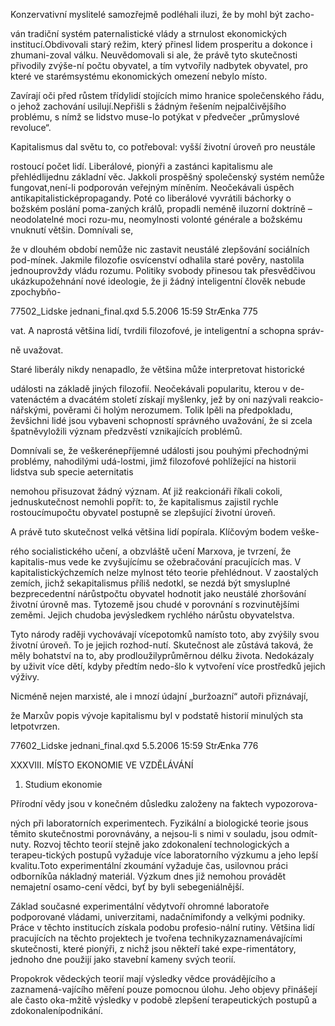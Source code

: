 
Konzervativní myslitelé samozřejmě podléhali iluzi, že by mohl být zacho-

ván tradiční systém paternalistické vlády a strnulost ekonomických institucí.Obdivovali starý režim, který přinesl lidem prosperitu a dokonce i zhumani-zoval válku. Neuvědomovali si ale, že právě tyto skutečnosti přivodily zvýše-ní počtu obyvatel, a tím vytvořily nadbytek obyvatel, pro které ve starémsystému ekonomických omezení nebylo místo.

Zavírají oči před růstem třídylidí stojících mimo hranice společenského řádu, o jehož zachování usilují.Nepřišli s žádným řešením nejpalčivějšího problému, s nímž se lidstvo muse-lo potýkat v předvečer „průmyslové revoluce“.

Kapitalismus dal světu to, co potřeboval: vyšší životní úroveň pro neustále

rostoucí počet lidí. Liberálové, pionýři a zastánci kapitalismu ale přehlédlijednu základní věc. Jakkoli prospěšný společenský systém nemůže fungovat,není-li podporován veřejným míněním. Neočekávali úspěch antikapitalisticképropagandy. Poté co liberálové vyvrátili báchorky o božském poslání poma-zaných králů, propadli neméně iluzorní doktríně – neodolatelné moci rozu-mu, neomylnosti volonté générale a božskému vnuknutí většin. Domnívali se,

že v dlouhém období nemůže nic zastavit neustálé zlepšování sociálních pod-mínek. Jakmile filozofie osvícenství odhalila staré pověry, nastolila jednouprovždy vládu rozumu. Politiky svobody přinesou tak přesvědčivou ukázkupožehnání nové ideologie, že ji žádný inteligentní člověk nebude zpochybňo-

77502_Lidske jednani_final.qxd 5.5.2006 15:59 StrÆnka 775

vat. A naprostá většina lidí, tvrdili filozofové, je inteligentní a schopna správ-

ně uvažovat.

Staré liberály nikdy nenapadlo, že většina může interpretovat historické

události na základě jiných filozofií. Neočekávali popularitu, kterou v de-vatenáctém a dvacátém století získají myšlenky, jež by oni nazývali reakcio-nářskými, pověrami či holým nerozumem. Tolik lpěli na předpokladu, ževšichni lidé jsou vybaveni schopností správného uvažování, že si zcela špatněvyložili význam předzvěstí vznikajících problémů.

Domnívali se, že veškerénepříjemné události jsou pouhými přechodnými problémy, nahodilými udá-lostmi, jimž filozofové pohlížející na historii lidstva sub specie aeternitatis

nemohou přisuzovat žádný význam. Ať již reakcionáři říkali cokoli, jednuskutečnost nemohli popřít: to, že kapitalismus zajistil rychle rostoucímupočtu obyvatel postupně se zlepšující životní úroveň.

A právě tuto skutečnost velká většina lidí popírala. Klíčovým bodem veške-

rého socialistického učení, a obzvláště učení Marxova, je tvrzení, že kapitalis-mus vede ke zvyšujícímu se ožebračování pracujících mas. V kapitalistickýchzemích nelze mylnost této teorie přehlédnout. V zaostalých zemích, jichž sekapitalismus příliš nedotkl, se nezdá být smysluplné bezprecedentní nárůstpočtu obyvatel hodnotit jako neustálé zhoršování životní úrovně mas. Tytozemě jsou chudé v porovnání s rozvinutějšími zeměmi. Jejich chudoba jevýsledkem rychlého nárůstu obyvatelstva.

Tyto národy raději vychovávají vícepotomků namísto toto, aby zvýšily svou životní úroveň. To je jejich rozhod-nutí. Skutečnost ale zůstává taková, že měly bohatství na to, aby prodloužilyprůměrnou délku života. Nedokázaly by uživit více dětí, kdyby předtím nedo-šlo k vytvoření více prostředků jejich výživy.

Nicméně nejen marxisté, ale i mnozí údajní „buržoazní“ autoři přiznávají,

že Marxův popis vývoje kapitalismu byl v podstatě historií minulých sta letpotvrzen.

77602_Lidske jednani_final.qxd 5.5.2006 15:59 StrÆnka 776

XXXVIII. MÍSTO EKONOMIE VE VZDĚLÁVÁNÍ

1. Studium ekonomie

Přírodní vědy jsou v konečném důsledku založeny na faktech vypozorova-

ných při laboratorních experimentech. Fyzikální a biologické teorie jsous těmito skutečnostmi porovnávány, a nejsou-li s nimi v souladu, jsou odmít-nuty. Rozvoj těchto teorií stejně jako zdokonalení technologických a terapeu-tických postupů vyžaduje více laboratorního výzkumu a jeho lepší kvalitu.Toto experimentální zkoumání vyžaduje čas, usilovnou práci odborníkůa nákladný materiál. Výzkum dnes již nemohou provádět nemajetní osamo-cení vědci, byť by byli sebegeniálnější.

Základ současné experimentální vědytvoří ohromné laboratoře podporované vládami, univerzitami, nadačnímifondy a velkými podniky. Práce v těchto institucích získala podobu profesio-nální rutiny. Většina lidí pracujících na těchto projektech je tvořena technikyzaznamenávajícími skutečnosti, které pionýři, z nichž jsou někteří také expe-rimentátory, jednoho dne použijí jako stavební kameny svých teorií.

Propokrok vědeckých teorií mají výsledky vědce provádějícího a zaznamená-vajícího měření pouze pomocnou úlohu. Jeho objevy přinášejí ale často oka-mžitě výsledky v podobě zlepšení terapeutických postupů a zdokonalenípodnikání.
